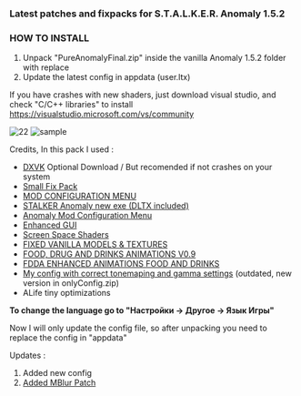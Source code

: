 ### Latest patches and fixpacks for S.T.A.L.K.E.R. Anomaly 1.5.2
### HOW TO INSTALL

1. Unpack "PureAnomalyFinal.zip" inside the vanilla Anomaly 1.5.2 folder with replace
2. Update the latest config in appdata (user.ltx)

If you have crashes with new shaders, just download visual studio, and check "C/C++ libraries" to install https://visualstudio.microsoft.com/vs/community

![22](https://github.com/TheOldRustyCrown/cleananomaly/assets/13091768/ea3ece9d-0b23-40b7-8d67-bf74264d90e3)
![sample](https://github.com/TheOldRustyCrown/cleananomaly/assets/13091768/3306a897-f1dc-4114-9bb5-d8e255af11e1)

Credits, In this pack I used :

- [DXVK](https://github.com/doitsujin/dxvk) Optional Download / But recomended if not crashes on your system
- [Small Fix Pack](https://www.moddb.com/mods/stalker-anomaly/addons/small-fixes-pack-for-anomaly-152)
- [MOD CONFIGURATION MENU](https://www.moddb.com/mods/stalker-anomaly/addons/anomaly-mod-configuration-menu)
- [STALKER Anomaly new exe (DLTX included)](https://github.com/themrdemonized/STALKER-Anomaly-modded-exes)
- [Anomaly Mod Configuration Menu](https://www.moddb.com/mods/stalker-anomaly/addons/anomaly-mod-configuration-menu)
- [Enhanced GUI](https://www.moddb.com/mods/stalker-anomaly/addons/enhanced-gu)
- [Screen Space Shaders](https://www.moddb.com/mods/stalker-anomaly/addons/screen-space-shaders)
- [FIXED VANILLA MODELS & TEXTURES](https://www.moddb.com/mods/stalker-anomaly/addons/fvm)
- [FOOD, DRUG AND DRINKS ANIMATIONS V0.9](https://www.moddb.com/mods/stalker-anomaly/addons/food-drug-and-drinks-animations-reuploaded)
- [FDDA ENHANCED ANIMATIONS FOOD AND DRINKS](https://www.moddb.com/mods/stalker-anomaly/addons/fdda-enhanced-animations-food-n-drinks)
- [My config with correct tonemaping and gamma settings](https://www.moddb.com/games/stalker-call-of-pripyat/addons/stalker-anomaly-finetuning-config-file) (outdated, new version in onlyConfig.zip)
- ALife tiny optimizations

**To change the language go to "Настройки -> Другое -> Язык Игры"**


Now I will only update the config file, so after unpacking you need to replace the config in "appdata"

Updates :

1. Added new config
2. [Added MBlur Patch](https://www.moddb.com/mods/stalker-anomaly/addons/enhanced-motion-blur)
